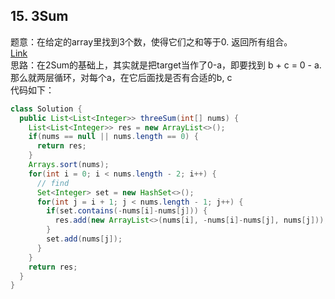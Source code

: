 ## 15. 3Sum  
题意：在给定的array里找到3个数，使得它们之和等于0. 返回所有组合。  
[Link](https://leetcode.com/problems/3sum/)  
思路：在2Sum的基础上，其实就是把target当作了0-a，即要找到 b + c = 0 - a.  
那么就两层循环，对每个a，在它后面找是否有合适的b, c  
代码如下：
```java
class Solution {
  public List<List<Integer>> threeSum(int[] nums) {
    List<List<Integer>> res = new ArrayList<>();
    if(nums == null || nums.length == 0) {
      return res;
    }
    Arrays.sort(nums);
    for(int i = 0; i < nums.length - 2; i++) {
      // find 
      Set<Integer> set = new HashSet<>();
      for(int j = i + 1; j < nums.length - 1; j++) {
        if(set.contains(-nums[i]-nums[j])) {
          res.add(new ArrayList<>(nums[i], -nums[i]-nums[j], nums[j]));
        }
        set.add(nums[j]);
      }
    }
    return res;
  }
}
```
